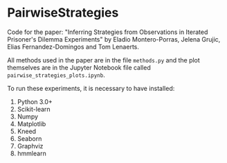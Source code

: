 # PairwiseStrategies
Code for the paper: "Inferring Strategies from Observations in Iterated Prisoner's Dilemma Experiments" by Eladio Montero-Porras, Jelena Grujic, Elias Fernandez-Domingos and Tom Lenaerts.

All methods used in the paper are in the file `methods.py` and the plot themselves are in the Jupyter Notebook file called `pairwise_strategies_plots.ipynb`.

To run these experiments, it is necessary to have installed:

1. Python 3.0+
2. Scikit-learn
3. Numpy
4. Matplotlib
5. Kneed
6. Seaborn
7. Graphviz
8. hmmlearn



